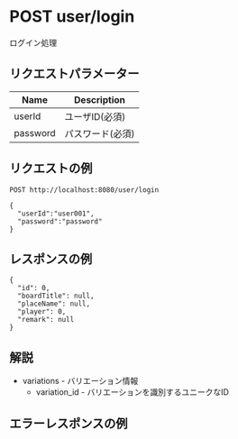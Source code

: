 # POST user/login

ログイン処理

## リクエストパラメーター

| Name         | Description                      |
|--------------|----------------------------------|
| userId   | ユーザID(必須)         |
| password    | パスワード(必須)                      |

## リクエストの例

`POST http://localhost:8080/user/login`  

```
{
  "userId":"user001",
  "password":"password"
}
```

## レスポンスの例

```
{
  "id": 0,
  "boardTitle": null,
  "placeName": null,
  "player": 0,
  "remark": null
}
```

## 解説

* variations - バリエーション情報
  * variation_id - バリエーションを識別するユニークなID

## エラーレスポンスの例